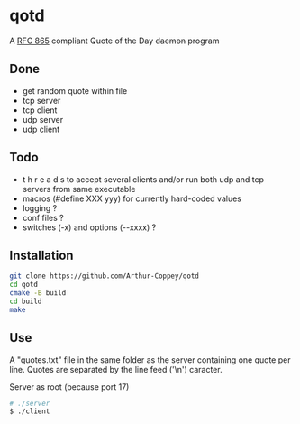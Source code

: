 # qotd
A [RFC 865](https://datatracker.ietf.org/doc/html/rfc865) compliant Quote of the Day ~~daemon~~ program

## Done
* get random quote within file
* tcp server
* tcp client
* udp server
* udp client

## Todo
* t h r e a d s to accept several clients and/or run both udp and tcp servers from same executable
* macros (#define XXX yyy) for currently hard-coded values
* logging ?
* conf files ?
* switches (-x) and options (--xxxx) ?

## Installation

```sh
git clone https://github.com/Arthur-Coppey/qotd
cd qotd
cmake -B build
cd build
make
```

## Use
A "quotes.txt" file in the same folder as the server containing one quote per line. Quotes are separated by the line feed ('\n') caracter.

Server as root (because port 17)
```sh
# ./server
$ ./client
```
